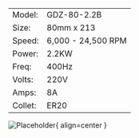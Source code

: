 
|         |                    |
| ------- | ------------------ |
| Model:  | GDZ-80-2.2B        |
| Size:   | 80mm x 213         |
| Speed:  | 6,000 - 24,500 RPM |
| Power:  | 2.2KW              |
| Freq:   | 400Hz              |
| Volts:  | 220V               |
| Amps:   | 8A                 |
| Collet: | ER20               |

![Placeholder](/assets/images/IMG_0131.png){ align=center }